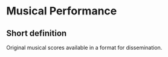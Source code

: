 # Musical Performance
## Short definition
Original musical scores available in a format for dissemination.
